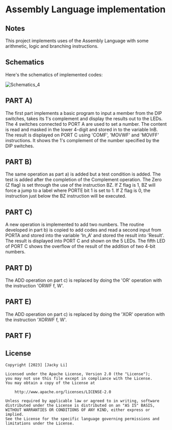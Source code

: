 # Assembly Language implementation

## Notes

This project implements uses of the Assembly Language with some arithmetic, logic and branching instructions.

## Schematics

Here's the schematics of implemented codes:

<img src='https://i.imgur.com/eIdrEYQ.jpg' title='Schematics_4' width='' alt='Schematics_4' />

## PART A)

The first part implements a basic program to input a member from the DIP switches, takes its 1's complement and display the results out to the LEDs. The 4 switches connected to PORT A are used to set a number. The content is read and masked in the lower 4-digit and stored in to the variable InB. The result is displayed on PORT C using 'COMF', 'MOVWF' and 'MOVFF' instructions. It shows the 1's complement of the number specified by the DIP switches.

## PART B)

The same operation as part a) is added but a test condition is added. The test is added after the completion of the Complement operation. The Zero (Z flag) is set through the use of the instruction BZ. If Z flag is 1, BZ will force a jump to a label where PORTE bit 1 is set to 1. If Z flag is 0, the instruction just below the BZ instruction will be executed.

## PART C)

A new operation is implemented to add two numbers. The routine developed in part b) is copied to add codes and read a second input from PORTA and stored into the variable 'In_A' and stored the result into 'Result'. The result is displayed into PORT C and shown on the 5 LEDs. The fifth LED of PORT C shows the overflow of the result of the addition of two 4-bit numbers.

## PART D)

The ADD operation on part c) is replaced by doing the 'OR' operation with the instruction 'ORWF     f, W'.

## PART E)

The ADD operation on part c) is replaced by doing the 'XOR' operation with the instruction 'XORWF     f, W'.

## PART F)



## License

    Copyright [2023] [Jacky Li]

    Licensed under the Apache License, Version 2.0 (the "License");
    you may not use this file except in compliance with the License.
    You may obtain a copy of the License at

        http://www.apache.org/licenses/LICENSE-2.0

    Unless required by applicable law or agreed to in writing, software
    distributed under the License is distributed on an "AS IS" BASIS,
    WITHOUT WARRANTIES OR CONDITIONS OF ANY KIND, either express or implied.
    See the License for the specific language governing permissions and
    limitations under the License.

